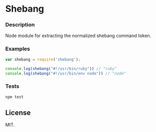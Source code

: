 # Shebang

### Description

Node module for extracting the normalized shebang command token.

### Examples

```js
var shebang = require('shebang');

console.log(shebang("#!/usr/bin/ruby")) // "ruby"
console.log(shebang("#!/usr/bin/env node")) // "node"
```

### Tests

```bash
npm test
```

## License

MIT.
